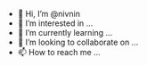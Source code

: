 - 👋 Hi, I’m @nivnin
- 👀 I’m interested in ...
- 🌱 I’m currently learning ...
- 💞️ I’m looking to collaborate on ...
- 📫 How to reach me ...

<!---
nivnin/nivnin is a ✨ special ✨ repository because its `README.md` (this file) appears on your GitHub profile.
You can click the Preview link to take a look at your changes.
--->
